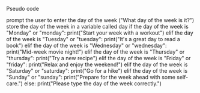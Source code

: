 
Pseudo code

prompt the user to enter the day of the week ("What day of the week is it?")
store the day of the week in a variable called day
if the day of the week is "Monday" or "monday":
print("Start your week with a workout")
elif the day of the week is "Tuesday" or "tuesday":
print("It's a great day to read a book")
elif the day of the week is "Wednesday" or "wednesday":
print("Mid-week movie night!")
elif the day of the week is "Thursday" or "thursday":
print("Try a new recipe")
elif the day of the week is "Friday" or "friday":
print("Relax and enjoy the weekend!")
elif the day of the week is "Saturday" or "saturday":
print("Go for a hike")
elif the day of the week is "Sunday" or "sunday":
print("Prepare for the week ahead with some self-care.")
else:
print("Please type the day of the week correctly.")
